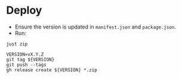 # Deploy

- Ensure the version is updated in `manifest.json` and `package.json`.
- Run:

```shell
just zip

VERSION=vX.Y.Z
git tag ${VERSION}
git push --tags
gh release create ${VERSION} *.zip
```
